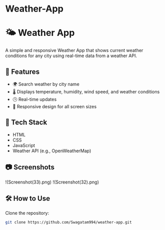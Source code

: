 # Weather-App

# 🌤️ Weather App

A simple and responsive Weather App that shows current weather conditions for any city using real-time data from a weather API.

## 🔧 Features

- 🌍 Search weather by city name  
- 🌡️ Displays temperature, humidity, wind speed, and weather conditions  
- 🕒 Real-time updates  
- 📱 Responsive design for all screen sizes  

## 🚀 Tech Stack

- HTML  
- CSS  
- JavaScript  
- Weather API (e.g., OpenWeatherMap)

## 📷 Screenshots

!(Screenshot(33).png)
!(Screenshot(32).png)

## 🛠️ How to Use

 Clone the repository:
   ```bash
   git clone https://github.com/Swagatam994/weather-app.git
